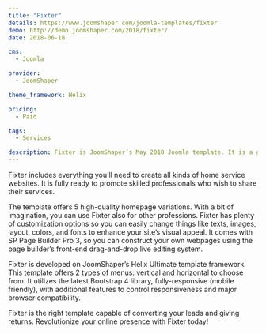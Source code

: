 ```yaml
---
title: "Fixter"
details: https://www.joomshaper.com/joomla-templates/fixter
demo: http://demo.joomshaper.com/2018/fixter/
date: 2018-06-18

cms: 
  - Joomla

provider:
  - JoomShaper

theme_framework: Helix

pricing:
  - Paid

tags:
  - Services

description: Fixter is JoomShaper’s May 2018 Joomla template. It is a great choice (ready solution) for plumber, painter, carpenter, electrician, handyman, house cleaning, housekeeping, domestic cleaning & repair service websites.
---
```


Fixter includes everything you’ll need to create all kinds of home service websites. It is fully ready to promote skilled professionals who wish to share their services.

The template offers 5 high-quality homepage variations. With a bit of imagination, you can use Fixter also for other professions. Fixter has plenty of customization options so you can easily change things like texts, images, layout, colors, and fonts to enhance your site’s visual appeal. It comes with SP Page Builder Pro 3, so you can construct your own webpages using the page builder’s front-end drag-and-drop live editing system.

Fixter is developed on JoomShaper’s Helix Ultimate template framework. This template offers 2 types of menus: vertical and horizontal to choose from. It utilizes the latest Bootstrap 4 library, fully-responsive (mobile friendly), with additional features to control responsiveness and major browser compatibility.

Fixter is the right template capable of converting your leads and giving returns. Revolutionize your online presence with Fixter today!
